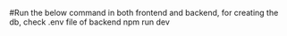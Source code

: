#Run the below command in both frontend and backend, for creating the db, check .env file of backend
npm run dev

